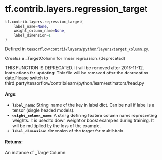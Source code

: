 <div itemscope itemtype="http://developers.google.com/ReferenceObject">
<meta itemprop="name" content="tf.contrib.layers.regression_target" />
<meta itemprop="path" content="Stable" />
</div>

# tf.contrib.layers.regression_target

``` python
tf.contrib.layers.regression_target(
    label_name=None,
    weight_column_name=None,
    label_dimension=1
)
```



Defined in [`tensorflow/contrib/layers/python/layers/target_column.py`](/code/stable/tensorflow/contrib/layers/python/layers/target_column.py).

Creates a _TargetColumn for linear regression. (deprecated)

THIS FUNCTION IS DEPRECATED. It will be removed after 2016-11-12.
Instructions for updating:
This file will be removed after the deprecation date.Please switch to third_party/tensorflow/contrib/learn/python/learn/estimators/head.py

#### Args:

* <b>`label_name`</b>: String, name of the key in label dict. Can be null if label
      is a tensor (single headed models).
* <b>`weight_column_name`</b>: A string defining feature column name representing
    weights. It is used to down weight or boost examples during training. It
    will be multiplied by the loss of the example.
* <b>`label_dimension`</b>: dimension of the target for multilabels.


#### Returns:

An instance of _TargetColumn